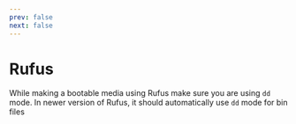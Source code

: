 ```yaml
---
prev: false
next: false
---
```


# Rufus

While making a bootable media using Rufus make sure you are using ```dd``` mode. In newer version of Rufus, it should
automatically use ```dd``` mode for bin files
